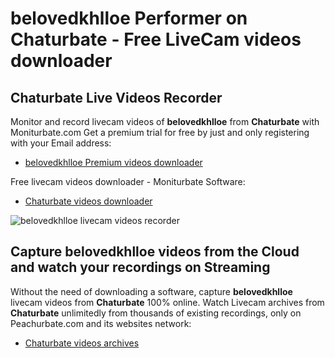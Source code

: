 # belovedkhlloe Performer on Chaturbate - Free LiveCam videos downloader

## Chaturbate Live Videos Recorder

Monitor and record livecam videos of **belovedkhlloe** from **Chaturbate** with Moniturbate.com
Get a premium trial for free by just and only registering with your Email address:
* [belovedkhlloe Premium videos downloader](https://moniturbate.com/request-demo-licence-key.html)

Free livecam videos downloader - Moniturbate Software:
* [Chaturbate videos downloader](https://moniturbate.com/moniturbate-download-software.html)

![belovedkhlloe livecam videos recorder](https://peachurnet.com/templates/moniturbate-software.png)


## Capture belovedkhlloe videos from the Cloud and watch your recordings on Streaming

Without the need of downloading a software, capture **belovedkhlloe** livecam videos from **Chaturbate** 100% online.
Watch Livecam archives from **Chaturbate** unlimitedly from thousands of existing recordings, only on Peachurbate.com and its websites network:
* [Chaturbate videos archives](https://peachurnet.com/)